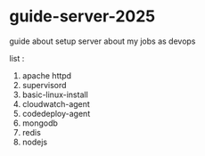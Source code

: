 # guide-server-2025
guide about setup server about my jobs as devops

list :
1. apache httpd
2. supervisord
3. basic-linux-install
4. cloudwatch-agent
5. codedeploy-agent
6. mongodb
7. redis
8. nodejs
